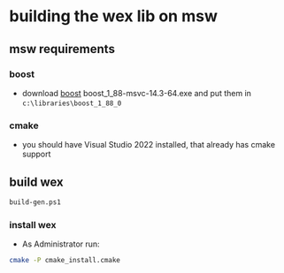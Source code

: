 # building the wex lib on msw

## msw requirements

### boost

- download
  [boost](https://sourceforge.net/projects/boost/files/boost-binaries/)
  boost_1_88-msvc-14.3-64.exe
  and put them in `c:\libraries\boost_1_88_0`

### cmake

- you should have Visual Studio 2022 installed, that already
  has cmake support

## build wex

```bash
build-gen.ps1
```

### install wex

- As Administrator run:

```bash
cmake -P cmake_install.cmake
```
